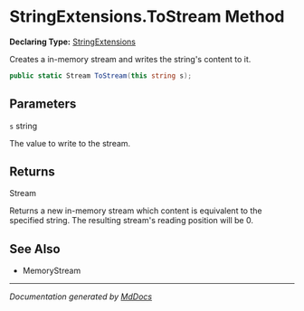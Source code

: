 # StringExtensions.ToStream Method

**Declaring Type:** [StringExtensions](../Type.md)

Creates a in\-memory stream and writes the string's content to it.

```csharp
public static Stream ToStream(this string s);
```

## Parameters

`s`  string

The value to write to the stream.

## Returns

Stream

Returns a new in\-memory stream which content is equivalent to the specified string. The resulting stream's reading position will be 0.

## See Also

- MemoryStream

___

*Documentation generated by [MdDocs](https://github.com/ap0llo/mddocs)*
